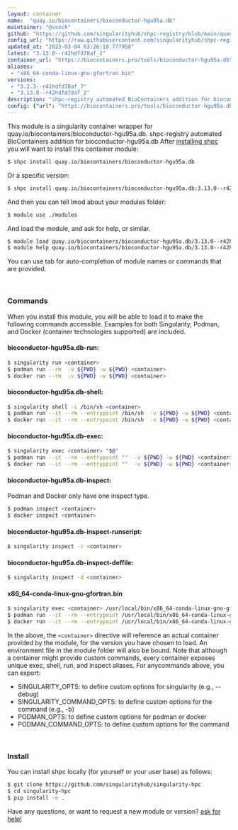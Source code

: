 ```yaml
---
layout: container
name:  "quay.io/biocontainers/bioconductor-hgu95a.db"
maintainer: "@vsoch"
github: "https://github.com/singularityhub/shpc-registry/blob/main/quay.io/biocontainers/bioconductor-hgu95a.db/container.yaml"
config_url: "https://raw.githubusercontent.com/singularityhub/shpc-registry/main/quay.io/biocontainers/bioconductor-hgu95a.db/container.yaml"
updated_at: "2023-03-04 03:26:18.777958"
latest: "3.13.0--r42hdfd78af_2"
container_url: "https://biocontainers.pro/tools/bioconductor-hgu95a.db"
aliases:
 - "x86_64-conda-linux-gnu-gfortran.bin"
versions:
 - "3.2.3--r41hdfd78af_7"
 - "3.13.0--r42hdfd78af_2"
description: "shpc-registry automated BioContainers addition for bioconductor-hgu95a.db"
config: {"url": "https://biocontainers.pro/tools/bioconductor-hgu95a.db", "maintainer": "@vsoch", "description": "shpc-registry automated BioContainers addition for bioconductor-hgu95a.db", "latest": {"3.13.0--r42hdfd78af_2": "sha256:adc5ccb9fb8131e9169cf38365e26a00644acfa16f1d0d0cb51969cc89a42a98"}, "tags": {"3.2.3--r41hdfd78af_7": "sha256:0f412eae423e8e32584f90d581ae45e9d8e6a717730f92e351a3c2bce254be69", "3.13.0--r42hdfd78af_2": "sha256:adc5ccb9fb8131e9169cf38365e26a00644acfa16f1d0d0cb51969cc89a42a98"}, "docker": "quay.io/biocontainers/bioconductor-hgu95a.db", "aliases": {"x86_64-conda-linux-gnu-gfortran.bin": "/usr/local/bin/x86_64-conda-linux-gnu-gfortran.bin"}}
---
```


This module is a singularity container wrapper for quay.io/biocontainers/bioconductor-hgu95a.db.
shpc-registry automated BioContainers addition for bioconductor-hgu95a.db
After [installing shpc](#install) you will want to install this container module:


```bash
$ shpc install quay.io/biocontainers/bioconductor-hgu95a.db
```

Or a specific version:

```bash
$ shpc install quay.io/biocontainers/bioconductor-hgu95a.db:3.13.0--r42hdfd78af_2
```

And then you can tell lmod about your modules folder:

```bash
$ module use ./modules
```

And load the module, and ask for help, or similar.

```bash
$ module load quay.io/biocontainers/bioconductor-hgu95a.db/3.13.0--r42hdfd78af_2
$ module help quay.io/biocontainers/bioconductor-hgu95a.db/3.13.0--r42hdfd78af_2
```

You can use tab for auto-completion of module names or commands that are provided.

<br>

### Commands

When you install this module, you will be able to load it to make the following commands accessible.
Examples for both Singularity, Podman, and Docker (container technologies supported) are included.

#### bioconductor-hgu95a.db-run:

```bash
$ singularity run <container>
$ podman run --rm  -v ${PWD} -w ${PWD} <container>
$ docker run --rm  -v ${PWD} -w ${PWD} <container>
```

#### bioconductor-hgu95a.db-shell:

```bash
$ singularity shell -s /bin/sh <container>
$ podman run --it --rm --entrypoint /bin/sh  -v ${PWD} -w ${PWD} <container>
$ docker run --it --rm --entrypoint /bin/sh  -v ${PWD} -w ${PWD} <container>
```

#### bioconductor-hgu95a.db-exec:

```bash
$ singularity exec <container> "$@"
$ podman run --it --rm --entrypoint ""  -v ${PWD} -w ${PWD} <container> "$@"
$ docker run --it --rm --entrypoint ""  -v ${PWD} -w ${PWD} <container> "$@"
```

#### bioconductor-hgu95a.db-inspect:

Podman and Docker only have one inspect type.

```bash
$ podman inspect <container>
$ docker inspect <container>
```

#### bioconductor-hgu95a.db-inspect-runscript:

```bash
$ singularity inspect -r <container>
```

#### bioconductor-hgu95a.db-inspect-deffile:

```bash
$ singularity inspect -d <container>
```


#### x86_64-conda-linux-gnu-gfortran.bin

```bash
$ singularity exec <container> /usr/local/bin/x86_64-conda-linux-gnu-gfortran.bin
$ podman run --it --rm --entrypoint /usr/local/bin/x86_64-conda-linux-gnu-gfortran.bin   -v ${PWD} -w ${PWD} <container> -c " $@"
$ docker run --it --rm --entrypoint /usr/local/bin/x86_64-conda-linux-gnu-gfortran.bin   -v ${PWD} -w ${PWD} <container> -c " $@"
```



In the above, the `<container>` directive will reference an actual container provided
by the module, for the version you have chosen to load. An environment file in the
module folder will also be bound. Note that although a container
might provide custom commands, every container exposes unique exec, shell, run, and
inspect aliases. For anycommands above, you can export:

 - SINGULARITY_OPTS: to define custom options for singularity (e.g., --debug)
 - SINGULARITY_COMMAND_OPTS: to define custom options for the command (e.g., -b)
 - PODMAN_OPTS: to define custom options for podman or docker
 - PODMAN_COMMAND_OPTS: to define custom options for the command

<br>

### Install

You can install shpc locally (for yourself or your user base) as follows:

```bash
$ git clone https://github.com/singularityhub/singularity-hpc
$ cd singularity-hpc
$ pip install -e .
```

Have any questions, or want to request a new module or version? [ask for help!](https://github.com/singularityhub/singularity-hpc/issues)